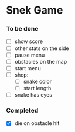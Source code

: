 # Snek Game

### To be done
- [ ] show score
- [ ] other stats on the side
- [ ] pause menu
- [ ] obstacles on the map
- [ ] start menu
- [ ] shop:
  - [ ] snake color
  - [ ] start length
- [ ] snake has eyes

### Completed
- [x] die on obstacle hit

